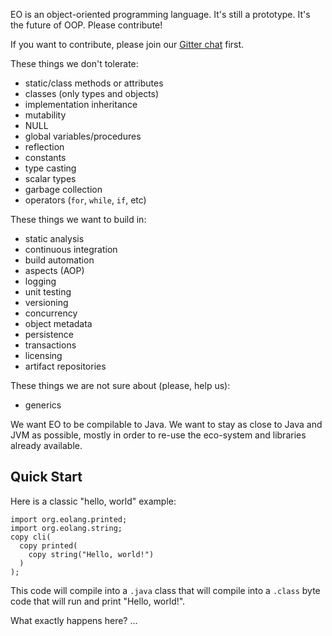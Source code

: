 EO is an object-oriented programming language. It's still a prototype.
It's the future of OOP. Please contribute!

If you want to contribute, please join our
[Gitter chat](https://gitter.im/yegor256/elegantobjects) first.

These things we don't tolerate:

  * static/class methods or attributes
  * classes (only types and objects)
  * implementation inheritance
  * mutability
  * NULL
  * global variables/procedures
  * reflection
  * constants
  * type casting
  * scalar types
  * garbage collection
  * operators (`for`, `while`, `if`, etc)

These things we want to build in:

  * static analysis
  * continuous integration
  * build automation
  * aspects (AOP)
  * logging
  * unit testing
  * versioning
  * concurrency
  * object metadata
  * persistence
  * transactions
  * licensing
  * artifact repositories

These things we are not sure about (please, help us):

  * generics

We want EO to be compilable to Java. We want to stay as close to Java and JVM
as possible, mostly in order to re-use the eco-system and libraries
already available.

## Quick Start

Here is a classic "hello, world" example:

```
import org.eolang.printed;
import org.eolang.string;
copy cli(
  copy printed(
    copy string("Hello, world!")
  )
);
```

This code will compile into a `.java` class that will compile into
a `.class` byte code that will run and print "Hello, world!".

What exactly happens here? ...

